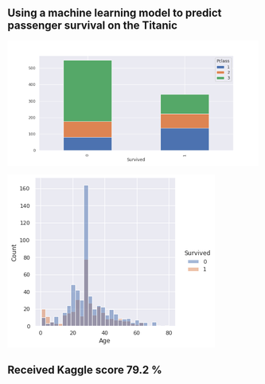 ## Using a machine learning model to predict passenger survival on the Titanic
![](Output1.png)

![](Output2.png)




## Received Kaggle score 79.2 % 
